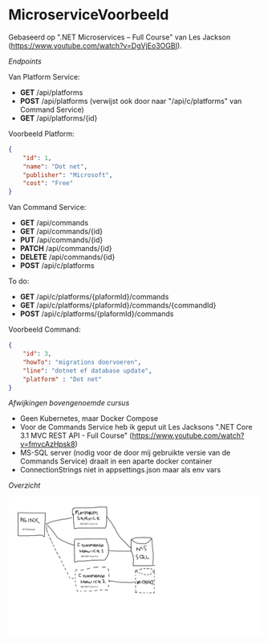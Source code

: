 # MicroserviceVoorbeeld

Gebaseerd op ".NET Microservices – Full Course" van Les Jackson (https://www.youtube.com/watch?v=DgVjEo3OGBI).

*Endpoints*

Van Platform Service:
- **GET**		/api/platforms		
- **POST**		/api/platforms		(verwijst ook door naar "/api/c/platforms" van Command Service)
- **GET** 		/api/platforms/{id}	

Voorbeeld Platform:
```json
{
	"id": 1,
	"name": "Dot net",
	"publisher": "Microsoft",
	"cost": "Free"
}
```

Van Command Service:
- **GET**		/api/commands
- **GET**		/api/commands/{id}
- **PUT**		/api/commands/{id}
- **PATCH**		/api/commands/{id}
- **DELETE**	/api/commands/{id}
- **POST** 		/api/c/platforms	

To do:
- **GET** 		/api/c/platforms/{plaformId}/commands	
- **GET** 		/api/c/platforms/{plaformId}/commands/{commandId}
- **POST** 		/api/c/platforms/{plaformId}/commands

Voorbeeld Command:
```json
{
    "id": 3,
    "howTo": "migrations doorvoeren",
    "line": "dotnet ef database update",
    "platform" : "Dot net"
}
```

*Afwijkingen bovengenoemde cursus*

- Geen Kubernetes, maar Docker Compose
- Voor de Commands Service heb ik geput uit Les Jacksons ".NET Core 3.1 MVC REST API - Full Course" (https://www.youtube.com/watch?v=fmvcAzHpsk8)
- MS-SQL server (nodig voor de door mij gebruikte versie van de Commands Service) draait in een aparte docker container 
- ConnectionStrings niet in appsettings.json maar als env vars

*Overzicht*

![alt text](https://github.com/Joost1982/MicroserviceVoorbeeld/blob/master/overzicht.png)

